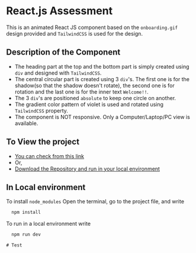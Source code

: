
# React.js Assessment

This is an animated React JS component based on the `onboarding.gif` design provided and `TailwindCSS` is used for the design.


## Description of the Component

- The heading part at the top and the bottom part is simply created using `div` and designed with `TailwindCSS`.
- The central circular part is created using 3 `div`'s. The first one is for the shadow(so that the shadow doesn't rotate), the second one is for rotation and the last one is for the inner text `Welcome!!`.
- The 3 `div`'s are positioned `absolute` to keep one circle on another.
- The gradient color pattern of violet is used and rotated using `TailwindCSS` property.
- The component is NOT responsive. Only a Computer/Laptop/PC view is available. 


## To View the project

 - [You can check from this link](https://rootsid-GovernSafe/reactjsinternassesment.vercel.app)
 - Or,
 - [Download the Repository and run in your local environment](https://github.com/Rakincoder17/reactjsinternassesment)


## In Local environment

To install `node_modules` Open the terminal, go to the project file, and write

```bash
  npm install
```
 To run in a local environment write 

```bash
  npm run dev
```
    #   T e s t 
 
 
